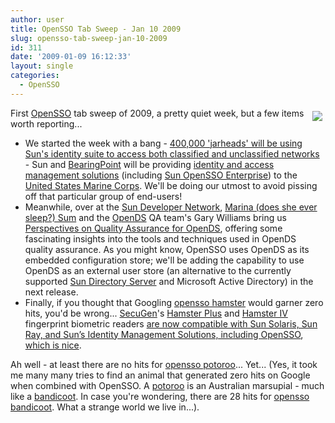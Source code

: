 ```yaml
---
author: user
title: OpenSSO Tab Sweep - Jan 10 2009
slug: opensso-tab-sweep-jan-10-2009
id: 311
date: '2009-01-09 16:12:33'
layout: single
categories:
  - OpenSSO
---
```


<span style="margin: 5px; float: right;">[![](https://opensso.dev.java.net/images/logo.gif)](http://opensso.org/)</span>

First [OpenSSO](http://opensso.org/) tab sweep of 2009, a pretty quiet week, but a few items worth reporting...

*   We started the week with a bang - [400,000 'jarheads' will be using Sun's identity suite to access both classified and unclassified networks](http://blogs.sun.com/ontherecord/entry/sun_microsystems_to_provide_access) - Sun and [BearingPoint](http://www.bearingpoint.com/) will be providing [identity and access management solutions](http://www.sun.com/software/products/identity/) (including [Sun OpenSSO Enterprise](http://www.sun.com/software/products/opensso_enterprise/)) to the [United States Marine Corps](http://www.marines.mil/). We'll be doing our utmost to avoid pissing off that particular group of end-users!
*   Meanwhile, over at the [Sun Developer Network](http://developers.sun.com/), [Marina (does she ever sleep?) Sum](http://weblogs.java.net/blog/marinasum/) and the [OpenDS](http://www.opends.org/) QA team's Gary Williams bring us [Perspectives on Quality Assurance for OpenDS](http://developers.sun.com/identity/reference/techart/opends-qa.html), offering some fascinating insights into the tools and techniques used in OpenDS quality assurance. As you might know, OpenSSO uses OpenDS as its embedded configuration store; we'll be adding the capability to use OpenDS as an external user store (an alternative to the currently supported [Sun Directory Server](http://www.sun.com/software/products/directory_srvr_ee/index.jsp) and Microsoft Active Directory) in the next release.
*   Finally, if you thought that Googling [opensso hamster](http://www.google.com/search?q=opensso+hamster) would garner zero hits, you'd be wrong... [SecuGen](http://www.secugen.com/)'s [Hamster Plus](http://www.secugen.com/products/php.htm) and [Hamster IV](http://www.secugen.com/products/ph4.htm) fingerprint biometric readers [are now compatible with Sun Solaris, Sun Ray, and Sun’s Identity Management Solutions, including OpenSSO](http://www.secugen.com/company/pr/20090108SunCollaboration.htm), [which is nice](http://www.youtube.com/watch?v=puMbqfs98JI).

Ah well - at least there are no hits for [opensso potoroo](http://www.google.com/search?q=opensso+potoroo)... Yet... (Yes, it took me many many tries to find an animal that generated zero hits on Google when combined with OpenSSO. A [potoroo](http://en.wikipedia.org/wiki/Potoroo) is an Australian marsupial - much like a [bandicoot](http://en.wikipedia.org/wiki/Bandicoot). In case you're wondering, there are 28 hits for [opensso bandicoot](http://www.google.com/search?q=opensso+bandicoot). What a strange world we live in...).